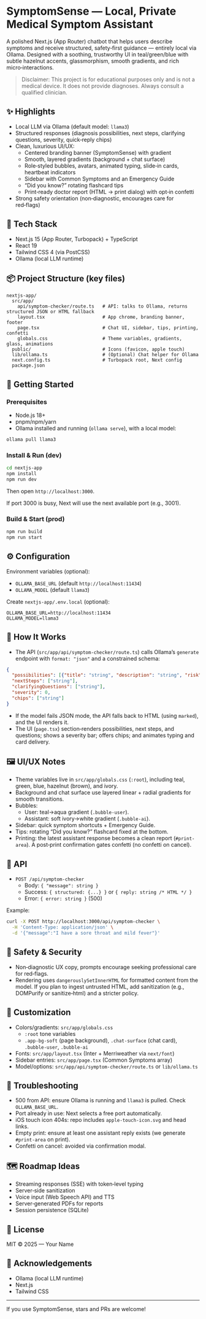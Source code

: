 # SymptomSense — Local, Private Medical Symptom Assistant

A polished Next.js (App Router) chatbot that helps users describe symptoms and receive structured, safety‑first guidance — entirely local via Ollama. Designed with a soothing, trustworthy UI in teal/green/blue with subtle hazelnut accents, glassmorphism, smooth gradients, and rich micro‑interactions.

> Disclaimer: This project is for educational purposes only and is not a medical device. It does not provide diagnoses. Always consult a qualified clinician.

## ✨ Highlights

- Local LLM via Ollama (default model: `llama3`)
- Structured responses (diagnosis possibilities, next steps, clarifying questions, severity, quick‑reply chips)
- Clean, luxurious UI/UX:
  - Centered branding banner (SymptomSense) with gradient
  - Smooth, layered gradients (background + chat surface)
  - Role‑styled bubbles, avatars, animated typing, slide‑in cards, heartbeat indicators
  - Sidebar with Common Symptoms and an Emergency Guide
  - “Did you know?” rotating flashcard tips
  - Print‑ready doctor report (HTML → print dialog) with opt‑in confetti
- Strong safety orientation (non‑diagnostic, encourages care for red‑flags)

## 🧱 Tech Stack

- Next.js 15 (App Router, Turbopack) + TypeScript
- React 19
- Tailwind CSS 4 (via PostCSS)
- Ollama (local LLM runtime)

## 📦 Project Structure (key files)

```
nextjs-app/
  src/app/
    api/symptom-checker/route.ts   # API: talks to Ollama, returns structured JSON or HTML fallback
    layout.tsx                     # App chrome, branding banner, footer
    page.tsx                       # Chat UI, sidebar, tips, printing, confetti
    globals.css                    # Theme variables, gradients, glass, animations
  public/                          # Icons (favicon, apple touch)
  lib/ollama.ts                    # (Optional) Chat helper for Ollama
  next.config.ts                   # Turbopack root, Next config
  package.json
```

## 🚀 Getting Started

### Prerequisites

- Node.js 18+
- pnpm/npm/yarn
- Ollama installed and running (`ollama serve`), with a local model:

```bash
ollama pull llama3
```

### Install & Run (dev)

```bash
cd nextjs-app
npm install
npm run dev
```

Then open `http://localhost:3000`.

If port 3000 is busy, Next will use the next available port (e.g., 3001).

### Build & Start (prod)

```bash
npm run build
npm run start
```

## ⚙️ Configuration

Environment variables (optional):

- `OLLAMA_BASE_URL` (default `http://localhost:11434`)
- `OLLAMA_MODEL` (default `llama3`)

Create `nextjs-app/.env.local` (optional):

```
OLLAMA_BASE_URL=http://localhost:11434
OLLAMA_MODEL=llama3
```

## 🧠 How It Works

- The API (`src/app/api/symptom-checker/route.ts`) calls Ollama’s `generate` endpoint with `format: "json"` and a constrained schema:

```json
{
  "possibilities": [{"title": "string", "description": "string", "risk": "low|medium|high"}],
  "nextSteps": ["string"],
  "clarifyingQuestions": ["string"],
  "severity": 0,
  "chips": ["string"]
}
```

- If the model fails JSON mode, the API falls back to HTML (using `marked`), and the UI renders it.
- The UI (`page.tsx`) section‑renders possibilities, next steps, and questions; shows a severity bar; offers chips; and animates typing and card delivery.

## 🖼️ UI/UX Notes

- Theme variables live in `src/app/globals.css` (`:root`), including teal, green, blue, hazelnut (brown), and ivory.
- Background and chat surface use layered linear + radial gradients for smooth transitions.
- Bubbles:
  - User: teal→aqua gradient (`.bubble-user`).
  - Assistant: soft ivory→white gradient (`.bubble-ai`).
- Sidebar: quick symptom shortcuts + Emergency Guide.
- Tips: rotating “Did you know?” flashcard fixed at the bottom.
- Printing: the latest assistant response becomes a clean report (`#print-area`). A post‑print confirmation gates confetti (no confetti on cancel).

## 🧪 API

- `POST /api/symptom-checker`
  - Body: `{ "message": string }`
  - Success: `{ structured: {...} }` or `{ reply: string /* HTML */ }`
  - Error: `{ error: string }` (500)

Example:

```bash
curl -X POST http://localhost:3000/api/symptom-checker \
  -H 'Content-Type: application/json' \
  -d '{"message":"I have a sore throat and mild fever"}'
```

## 🔐 Safety & Security

- Non‑diagnostic UX copy, prompts encourage seeking professional care for red‑flags.
- Rendering uses `dangerouslySetInnerHTML` for formatted content from the model. If you plan to ingest untrusted HTML, add sanitization (e.g., DOMPurify or sanitize‑html) and a stricter policy.

## 🎨 Customization

- Colors/gradients: `src/app/globals.css`
  - `:root` tone variables
  - `.app-bg-soft` (page background), `.chat-surface` (chat card), `.bubble-user`, `.bubble-ai`
- Fonts: `src/app/layout.tsx` (Inter + Merriweather via `next/font`)
- Sidebar entries: `src/app/page.tsx` (Common Symptoms array)
- Model/options: `src/app/api/symptom-checker/route.ts` or `lib/ollama.ts`

## 🧰 Troubleshooting

- 500 from API: ensure Ollama is running and `llama3` is pulled. Check `OLLAMA_BASE_URL`.
- Port already in use: Next selects a free port automatically.
- iOS touch icon 404s: repo includes `apple-touch-icon.svg` and head links.
- Empty print: ensure at least one assistant reply exists (we generate `#print-area` on print).
- Confetti on cancel: avoided via confirmation modal.

## 🗺️ Roadmap Ideas

- Streaming responses (SSE) with token‑level typing
- Server‑side sanitization
- Voice input (Web Speech API) and TTS
- Server‑generated PDFs for reports
- Session persistence (SQLite)

## 📄 License

MIT © 2025 — Your Name

## 🙏 Acknowledgements

- Ollama (local LLM runtime)
- Next.js
- Tailwind CSS

---

If you use SymptomSense, stars and PRs are welcome!
